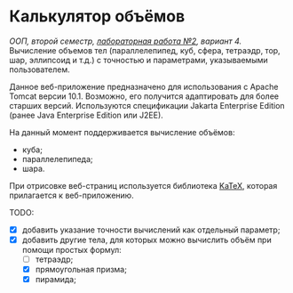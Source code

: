 # Калькулятор объёмов

*ООП, второй семестр, [лабораторная работа №2](http://www.4stud.info/java-programming/web-applications.html), вариант 4.* Вычисление объемов тел (параллелепипед, куб, сфера, тетраэдр, тор, шар, эллипсоид и т.д.) с точностью и параметрами, указываемыми пользователем.

Данное веб-приложение предназначено для использования с Apache Tomcat версии 10.1. Возможно, его получится адаптировать для более старших версий. 
Используются спецификации Jakarta Enterprise Edition (ранее Java Enterprise Edition или J2EE). 

На данный момент поддерживается вычисление объёмов:

- куба;
- параллелепипеда;
- шара.

При отрисовке веб-страниц используется библиотека [KaTeX](katex.org), которая прилагается к веб-приложению.

TODO:

- [x] добавить указание точности вычислений как отдельный параметр;
- [x] добавить другие тела, для которых можно вычислить объём при помощи простых формул:
  - [ ] тетраэдр;
  - [x] прямоугольная призма;
  - [x] пирамида;
